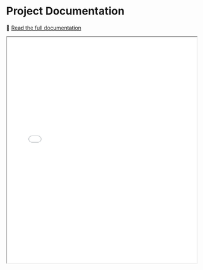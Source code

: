 # Project Documentation

📄 [Read the full documentation](GP_Documentation.pdf)

<iframe src="GP_Documentation.pdf" width="100%" height="600px"></iframe>
